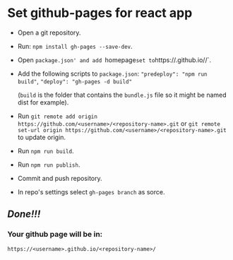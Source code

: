 # Set github-pages for react app

- Open a git repository.
- Run: `npm install gh-pages --save-dev`.
- Open `package.json' and add `homepage` set to `https://<username>.github.io/<repository-name>/`.
- Add the following scripts to `package.json`: `"predeploy": "npm run build"`, `"deploy": "gh-pages -d build"` 
  
  (`build` is the folder that contains the `bundle.js` file so it might be named dist for example).
- Run `git remote add origin https://github.com/<username>/<repository-name>.git` or `git remote set-url origin https://github.com/<username>/<repository-name>.git` to update origin.
- Run `npm run build`.
- Run `npm run publish`.
- Commit and push repository.
- In repo's settings select `gh-pages branch` as sorce.

## *Done!!!*

### Your github page will be in:
`https://<username>.github.io/<repository-name>/`
